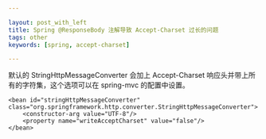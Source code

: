 ```yaml
---

layout: post_with_left
title: Spring @ResponseBody 注解导致 Accept-Charset 过长的问题
tags: other
keywords: [spring, accept-charset]

---
```


默认的 StringHttpMessageConverter 会加上 Accept-Charset 响应头并带上所有的字符集，这个选项可以在 spring-mvc 的配置中设置。

```
<bean id="stringHttpMessageConverter" class="org.springframework.http.converter.StringHttpMessageConverter">
    <constructor-arg value="UTF-8"/>
    <property name="writeAcceptCharset" value="false"/>
</bean>
```
